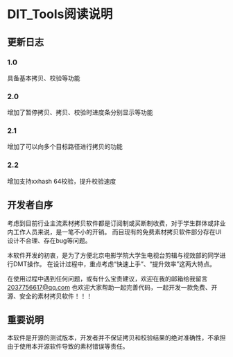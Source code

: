 # DIT_Tools阅读说明
## 更新日志
### 1.0
具备基本拷贝、校验等功能
### 2.0
增加了暂停拷贝、拷贝、校验时进度条分别显示等功能
### 2.1
增加了可以向多个目标路径进行拷贝的功能
### 2.2
增加支持xxhash 64校验，提升校验速度

## 开发者自序
考虑到目前行业主流素材拷贝软件都是订阅制或买断制收费，对于学生群体或非业内工作人员来说，是一笔不小的开销。
而目现有的免费素材拷贝软件部分存在UI设计不合理、存在bug等问题。

本软件开发的初衷，是为了方便北京电影学院大学生电视台剪辑与视效部的同学进行DMT操作。
在设计过程中，重点考虑“快速上手”、“提升效率”这两大特点。

在使用过程中遇到任何问题，或有什么宝贵建议，欢迎在我的邮箱给我留言 2037756617@qq.com
也欢迎大家帮助一起完善代码，一起开发一款免费、开源、安全的素材拷贝软件！！！

## 重要说明
本软件是开源的测试版本，开发者并不保证拷贝和校验结果的绝对准确性，不承担由于使用本开源软件导致的素材错误等责任。
